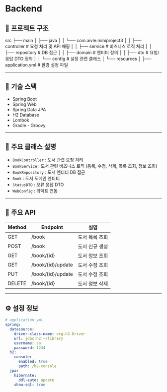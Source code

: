 # Backend

## 📁 프로젝트 구조

src
├── main
│ ├── java
│ │ └── com.aivle.miniproject3
│ │ ├── controller                    # 요청 처리 및 API 매핑
│ │ ├── service                       # 비즈니스 로직 처리
│ │ ├── repository                    # DB 접근
│ │ ├── domain                        # 엔티티 정의
│ │ ├── dto                           # 요청/응답 DTO 정의
│ │ └── config                        # 설정 관련 클래스
│ └── resources
│ ├── application.yml                 # 환경 설정 파일

----------------------------------------------------------------------------------------

## 🔧 기술 스택

- Spring Boot
- Spring Web
- Spring Data JPA
- H2 Database
- Lombok
- Gradle - Groovy

----------------------------------------------------------------------------------------

## 🚀 주요 클래스 설명

- `BookController`   : 도서 관련 요청 처리
- `BookService`      : 도서 관련 비즈니스 로직 (등록, 수정, 삭제, 목록 조회, 정보 조회)
- `BookRepository`   : 도서 엔티티 DB 접근
- `Book`             : 도서 도메인 엔티티
- `StatusDTO`        : 오류 응답 DTO
- `WebConfig`        : 리액트 연동

----------------------------------------------------------------------------------------

## 🧩 주요 API

| Method | Endpoint               | 설명              |
|--------|------------------------|-------------------|
| GET    | /book                  | 도서 목록 조회     |
| POST   | /book                  | 도서 신규 생성     |
| GET    | /book/{id}             | 도서 정보 조회     |
| GET    | /book/{id}/update      | 도서 수정 조회     |
| PUT    | /book/{id}/update      | 도서 수정 조회     |
| DELETE | /book/{id}             | 도서 정보 삭제     |

----------------------------------------------------------------------------------------

## ⚙️ 설정 정보

```yaml
# application.yml
spring:
  datasource:
    driver-class-name: org.h2.Driver
    url: jdbc:h2:~/library
    username: sa
    password: 1234
  h2:
    console:
      enabled: true
      path: /h2-console
  jpa:
    hibernate:
      ddl-auto: update
    show-sql: true
